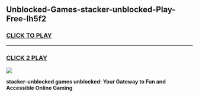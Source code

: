 
## Unblocked-Games-stacker-unblocked-Play-Free-lh5f2
<h3>
<a href="https://premium76.site?title=stacker-unblocked&ref=18A1">CLICK TO PLAY</a></h3>
<hr>

<h3>
<a href="https://premium76.site?title=stacker-unblocked&ref=18A1">CLICK 2 PLAY</a>
  
</h3>

<a href="https://premium76.site?title=stacker-unblocked&ref=18A1"><img src="https://clearcache.store/games.png"></a>


**stacker-unblocked games unblocked: Your Gateway to Fun and Accessible Online Gaming**
